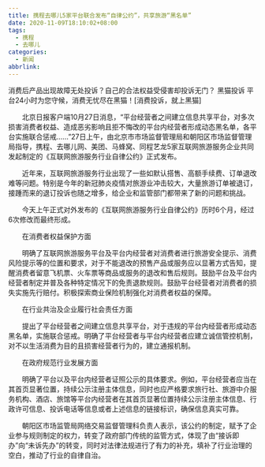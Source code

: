 ```yaml
---
title: 携程去哪儿5家平台联合发布“自律公约”，共享旅游“黑名单”
date: 2020-11-09T18:10:02+08:00
tags:
  - 携程
  - 去哪儿
categories:
  - 新闻
abbrlink:
---
```


消费后产品出现故障无处投诉？自己的合法权益受侵害却投诉无门？ 黑猫投诉 平台24小时为您守候，消费无忧尽在黑猫！[消费投诉，就上黑猫]

　　北京日报客户端10月27日消息，“平台经营者之间建立信息共享平台，对多次损害消费者权益、造成恶劣影响且拒不悔改的平台内经营者形成动态黑名单，各平台实施联合惩戒……”27日上午，由北京市市场监督管理局和朝阳区市场监督管理局指导，携程、去哪儿网、美团、马蜂窝、同程艺龙5家互联网旅游服务企业共同发起制定的《互联网旅游服务行业自律公约》正式发布。

　　近年来，互联网旅游服务行业出现了一些如默认搭售、高额手续费、订单退改难等问题。特别是今年的新冠肺炎疫情对旅游业冲击较大，大量旅游订单被退订，接踵而来的退订投诉也随之增多，给企业和监管部门都带来了新的问题和挑战。

　　今天上午正式对外发布的《互联网旅游服务行业自律公约》历时6个月，经过6次修改而最终形成。

　　在消费者权益保护方面

　　明确了互联网旅游服务平台及平台内经营者对消费者进行旅游安全提示、消费风险提示等的位置和要求，对于不能退改的预售产品或服务应以显著方式告知，提醒消费者留意飞机票、火车票等商品或服务的退改和售后规则。鼓励平台及平台内经营者制定并普及各种特定情况下的免责退款规则。鼓励平台经营者对消费者的损失实施先行赔付。积极探索商业保险机制强化对消费者权益的保障。

　　在行业共治及企业履行社会责任方面

　　提出了平台经营者之间建立信息共享平台，对于违规的平台内经营者形成动态黑名单，实施联合惩戒。明确了平台经营者与平台内经营者应建立诚信管控机制，对不以生活消费为目的且损害经营者行为的，建立通报机制。

　　在政府规范行业发展方面

　　明确了平台以及平台内经营者证照公示的具体要求。例如，平台经营者应当在其首页显著位置，持续公示注册主体信息，同时也应严格要求旅行社、旅游中介服务机构、酒店、旅馆等平台内经营者在其首页显著位置持续公示注册主体信息、行政许可信息、投诉电话等信息或者上述信息的链接标识，确保信息真实可靠。

　　朝阳区市场监管局网络交易监督管理科负责人表示，该公约的制定，赋予了企业参与规则制定的权力，转变了政府部门传统的监管方式，体现了由“接诉即办”向“未诉先办”的转变，同时对法律法规进行了有力的补充，填补了行业治理的空白，推动了行业的自律自治。